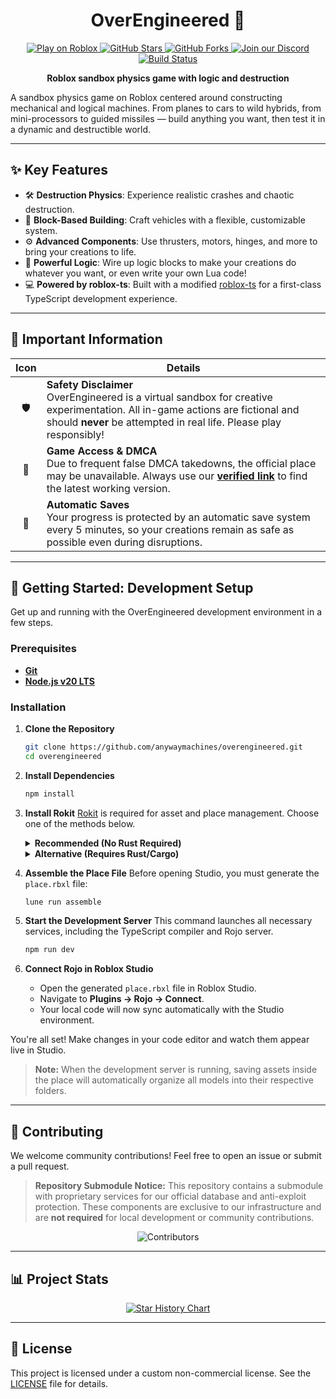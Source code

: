 <h1 align="center">OverEngineered 🚀</h1>

<p align="center">
  <a href="https://join.anywaymachines.com">
    <img src="https://img.shields.io/badge/Roblox-play-blue?style=flat-square&logo=roblox" alt="Play on Roblox" />
  </a>
  <a href="https://github.com/Maks-gaming/OverEngineered">
    <img src="https://img.shields.io/github/stars/anywaymachines/overengineered?style=flat-square" alt="GitHub Stars" />
  </a>
  <a href="https://github.com/anywaymachines/overengineered/network/members">
    <img src="https://img.shields.io/github/forks/anywaymachines/overengineered?style=flat-square" alt="GitHub Forks" />
  </a>
  <a href="https://discord.gg/raax9xUMDc">
    <img src="https://img.shields.io/discord/1053774759244083280?color=blue&label=community&logo=discord&style=flat-square" alt="Join our Discord" />
  </a>
  <a href="https://github.com/anywaymachines/overengineered/actions">
    <img src="https://img.shields.io/github/actions/workflow/status/anywaymachines/overengineered/build.yml?style=flat-square" alt="Build Status" />
  </a>
</p>

<p align="center">
  <strong>Roblox sandbox physics game with logic and destruction</strong>
</p>

A sandbox physics game on Roblox centered around constructing mechanical and logical machines. From planes to cars to wild hybrids, from mini-processors to guided missiles — build anything you want, then test it in a dynamic and destructible world.

---

## ✨ Key Features

- 🛠️ **Destruction Physics**: Experience realistic crashes and chaotic destruction.
- 🧩 **Block-Based Building**: Craft vehicles with a flexible, customizable system.
- ⚙️ **Advanced Components**: Use thrusters, motors, hinges, and more to bring your creations to life.
- 🧠 **Powerful Logic**: Wire up logic blocks to make your creations do whatever you want, or even write your own Lua code!
- 💻 **Powered by roblox-ts**: Built with a modified [roblox-ts](https://roblox-ts.com) for a first-class TypeScript development experience.

---

## 📌 Important Information

| Icon | Details |
| :--: | --- |
| 🛡️ | **Safety Disclaimer**<br>OverEngineered is a virtual sandbox for creative experimentation. All in-game actions are fictional and should **never** be attempted in real life. Please play responsibly! |
| 🔗 | **Game Access & DMCA**<br>Due to frequent false DMCA takedowns, the official place may be unavailable. Always use our **[verified link](https://join.anywaymachines.com)** to find the latest working version. |
| 💾 | **Automatic Saves**<br>Your progress is protected by an automatic save system every 5 minutes, so your creations remain as safe as possible even during disruptions. |

---

## 🚀 Getting Started: Development Setup

Get up and running with the OverEngineered development environment in a few steps.

### Prerequisites

- [**Git**](https://git-scm.com/downloads)
- [**Node.js v20 LTS**](https://nodejs.org/)

### Installation

1. **Clone the Repository**

    ```bash
    git clone https://github.com/anywaymachines/overengineered.git
    cd overengineered
    ```

2. **Install Dependencies**

    ```bash
    npm install
    ```

3. **Install Rokit**
    [Rokit](https://github.com/rojo-rbx/rokit) is required for asset and place management. Choose one of the methods below.

    <details>
    <summary><strong>Recommended (No Rust Required)</strong></summary>

    - **Linux / macOS:**

        ```bash
        curl -sSf https://raw.githubusercontent.com/rojo-rbx/rokit/main/scripts/install.sh | bash
        ```

    - **Windows (PowerShell as ADMIN):**

        ```powershell
        Invoke-RestMethod https://raw.githubusercontent.com/rojo-rbx/rokit/main/scripts/install.ps1 | Invoke-Expression
        ```

    </details>

    <details>
    <summary><strong>Alternative (Requires Rust/Cargo)</strong></summary>

    - First, install [Rust & Cargo](https://www.rust-lang.org/tools/install).
    - Then, install Rokit:

        ```bash
        cargo install rokit
        ```

    </details>

4. **Assemble the Place File**
    Before opening Studio, you must generate the `place.rbxl` file:

    ```bash
    lune run assemble
    ```

5. **Start the Development Server**
    This command launches all necessary services, including the TypeScript compiler and Rojo server.

    ```bash
    npm run dev
    ```

6. **Connect Rojo in Roblox Studio**
    - Open the generated `place.rbxl` file in Roblox Studio.
    - Navigate to **Plugins → Rojo → Connect**.
    - Your local code will now sync automatically with the Studio environment.

You're all set! Make changes in your code editor and watch them appear live in Studio.

> **Note:** When the development server is running, saving assets inside the place will automatically organize all models into their respective folders.

---

## 🤝 Contributing

We welcome community contributions! Feel free to open an issue or submit a pull request.

> **Repository Submodule Notice:**
> This repository contains a submodule with proprietary services for our official database and anti-exploit protection. These components are exclusive to our infrastructure and are **not required** for local development or community contributions.

<p align="center">
  <img src="https://contrib.rocks/image?repo=anywaymachines/overengineered" alt="Contributors" />
</p>

---

## 📊 Project Stats

<p align="center">
  <a href="https://star-history.com/#anywaymachines/overengineered&Date">
   <picture>
     <source media="(prefers-color-scheme: dark)" srcset="https://api.star-history.com/svg?repos=anywaymachines/overengineered&type=Date&theme=dark" />
     <source media="(prefers-color-scheme: light)" srcset="https://api.star-history.com/svg?repos=anywaymachines/overengineered&type=Date" />
     <img alt="Star History Chart" src="https://api.star-history.com/svg?repos=anywaymachines/overengineered&type=Date" />
   </picture>
  </a>
</p>

---

## 📝 License

This project is licensed under a custom non-commercial license. See the [LICENSE](LICENSE) file for details.

